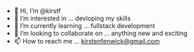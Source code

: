 - 👋 Hi, I’m @kirstf
- 👀 I’m interested in ... devloping my skills
- 🌱 I’m currently learning ... fullstack development
- 💞️ I’m looking to collaborate on ... anything new and exciting
- 📫 How to reach me ... kirstenfenwick@gmail.com

<!---
kirstf/kirstf is a ✨ special ✨ repository because its `README.md` (this file) appears on your GitHub profile.
You can click the Preview link to take a look at your changes.
--->
